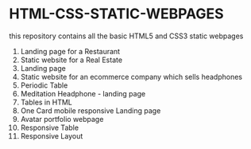 # HTML-CSS-STATIC-WEBPAGES
this repository contains all the basic HTML5 and CSS3 static webpages
1. Landing page for a Restaurant
2. Static website for a Real Estate
3. Landing page
4. Static website for an ecommerce company which sells headphones
5. Periodic Table
6. Meditation Headphone - landing page
7. Tables in HTML
8. One Card mobile responsive Landing page
9. Avatar portfolio webpage
10. Responsive Table
11. Responsive Layout

 

